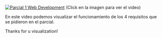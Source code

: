 [![Parcial 1 Web Development](https://img.youtube.com/vi/BQ3CAhjbwsY/0.jpg)](https://www.youtube.com/watch?v=BQ3CAhjbwsY)
(Click en la imagen para ver el video)

En este video podemos visualizar el funcionamiento de los 4 requisitos que se pidieron en el parcial.

Thanks for u visualization!
